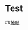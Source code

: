# Test
##[복습!](https://github.com/eunji03/eunji03.github.io/commit/f80cb12118db509c4e1a5e72bc739042a867827e)
